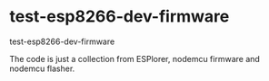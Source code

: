 # test-esp8266-dev-firmware
test-esp8266-dev-firmware


The code is just a collection from ESPlorer, nodemcu firmware and nodemcu flasher.
